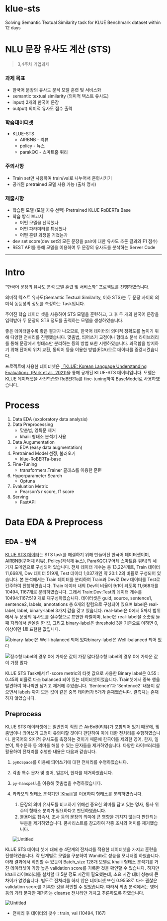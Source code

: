 # klue-sts
Solving Semantic Textual Similarity task for KLUE Benchmark dataset within 12 days

# NLU 문장 유사도 계산 (STS)

> 3,4주차 기업과제

### 과제 목표

- 한국어 문장의 유사도 분석 모델 훈련 및 서비스화
- semantic textual similarity (의미적 텍스트 유사도)
- input) 2개의 한국어 문장
- output) 의미적 유사도 점수 출력

### 학습데이터셋

- KLUE-STS
    - AIRBNB - 리뷰
    - policy - 뉴스
    - parakQC - 스마트홈 쿼리

### 주의사항

- Train set만 사용하여 train/val로 나누어서 훈련시키기
- 공개된 pretrained 모델 사용 가능 (출처 명시)

### 제출사항

- 학습된 모델 (모델 자유 선택)
    Pretrained KLUE RoBERTa Base
- 학습 방식 보고서
    - 어떤 모델을 선택했나
    - 어떤 파라미터를 튜닝했나
    - 어떤 훈련 과정을 거쳤는가
- dev set score(dev set의 모든 문장을 pair에 대한 유사도 추론 결과와 F1 점수)
- REST API를 통해 모델을 이용하여 두 문장의 유사도를 분석하는 Server Code
---

# Intro

“한국어 문장의 유사도 분석 모델 훈련 및 서비스화” 프로젝트를 진행하였습니다. 

의미적 텍스트 유사도(Semantic Textual Similarity, 이하 STS)는 두 문장 사이의 의미적 동등성의 정도를 측정하는 Task입니다. 

주어진 학습 데이터 셋을 사용하여 STS 모델을 훈련하고, 그 후 두 개의 한국어 문장을 입력받아 두 문장의 STS 정도를 출력하는 모델을 생성하였습니다. 

좋은 데이터일수록 좋은 결과가 나오므로, 한국어 데이터의 의미적 정확도를 높이기 위해 다양한 전처리를 진행했습니다. 맞춤법, 띄어쓰기 교정이나 형태소 분석 라이브러리를 통해 문장에서 형태소만 분리하는 등의 방법 또한 시행하였습니다. 과적합을 방지하기 위해 단어의 위치 교환, 동의어 등을 이용한 방법(EDA)으로 데이터를 증강시켰습니다. 

프로젝트에 사용한 데이터셋은 [「KLUE: Korean Language Understanding Evaluation」(Park et al., 2021)](https://arxiv.org/pdf/2105.09680.pdf)을  통해 공개된 KLUE-STS 데이터입니다. 모델은 KLUE 데이터셋을 사전학습한 RoBERTa를 fine-tuning하여 BaseModel로 사용하였습니다. 

# Process

1. Data EDA (exploratory data analysis)
2. Data Preprocessing
    - 맞춤법, 영특문 제거
    - khaiii 형태소 분석기 사용
3. Data Augumentation
    - EDA (easy data augmentation)
4. Pretrained Model 선정, 불러오기
    - klue-RoBERTa-base
5. Fine-Tuning
    - transformers.Trainer 클래스를 이용한 훈련
6. Hyperparameter Search
    - Optuna
7. Evaluation Metric
    - Pearson’s r score, f1 score
8. Serving
    - FastAPI

# Data EDA & Preprocess
## EDA - 탐색

  [KLUE STS 데이터](https://klue-benchmark.com/tasks/67/data/description)는 STS task를 해결하기 위해 만들어진 한국어 데이터셋이며, AIRBNB(구어체 리뷰), Policy(격식체 뉴스), ParaKQC(구어체 스마트홈 쿼리)의 세 가지 도메인으로 구성되어 있습니다. 전체 데이터 개수는 총 13,224개로, Train 데이터 11,668개, Dev 데이터 519개, Test 데이터 1,037개인 약 20:1:2의 비율로 구성되어 있습니다.  본 분석에서는 Train 데이터를 분리하여 Train과 Dev로 Dev 데이터를 Test로 간주하여 진행하였습니다. Train 데이터 내의 Dev의 비율이 9:1이 되도록 11,668개를 10494, 1167개로 분리하였습니다. 그래서 Train:Dev:Test의 데이터 개수를 10494:1167:519 개로 재구성하였습니다. 데이터셋은 guid, source, sentence1, sentence2, labels, annotations 총 6개의 칼럼으로 구성되어 있으며 label은 real-label, label, binary-label 3가지 값을 갖고 있습니다. real-label은 0에서 5까지 범위에서 두 문장의 유사도를 실수형으로 표현한 라벨이며, label은 real-label을 소숫점 둘째 자리에서 반올림 한 값, 그리고 binary-label은 threshold 3을 기준으로 이하면 0, 이상이면 1로 표현한 값입니다. 

![binary-label은 Well-balanced 되어 있다](https://s3.us-west-2.amazonaws.com/secure.notion-static.com/f5c3a29c-c231-439f-a44d-a5b65ef826a0/Untitled.png?X-Amz-Algorithm=AWS4-HMAC-SHA256&X-Amz-Content-Sha256=UNSIGNED-PAYLOAD&X-Amz-Credential=AKIAT73L2G45EIPT3X45%2F20220417%2Fus-west-2%2Fs3%2Faws4_request&X-Amz-Date=20220417T105850Z&X-Amz-Expires=86400&X-Amz-Signature=d1855297d40a4d26a17dc70f7dc86eb975287770dfdbb60826aadb51f17bbcc4&X-Amz-SignedHeaders=host&response-content-disposition=filename%20%3D%22Untitled.png%22&x-id=GetObject)binary-label은 Well-balanced 되어 있다

![정수형 label의 경우 0에 가까운 값이 가장 많다](https://s3.us-west-2.amazonaws.com/secure.notion-static.com/d8f47ef5-b098-42ec-8880-e8adc47d6a55/Untitled.png?X-Amz-Algorithm=AWS4-HMAC-SHA256&X-Amz-Content-Sha256=UNSIGNED-PAYLOAD&X-Amz-Credential=AKIAT73L2G45EIPT3X45%2F20220417%2Fus-west-2%2Fs3%2Faws4_request&X-Amz-Date=20220417T105923Z&X-Amz-Expires=86400&X-Amz-Signature=6002ac86ce6c2499ebfec44c2b61de1ea22f5fc7dedc10da4e935059d1fcf2e7&X-Amz-SignedHeaders=host&response-content-disposition=filename%20%3D%22Untitled.png%22&x-id=GetObject)정수형 label의 경우 0에 가까운 값이 가장 많다

   KLUE STS Task에서 f1-score metric의 타겟 값으로 사용한 Binary label은 0.55 : 0.45의 비율로 다소 balanced 되어 있는 데이터셋이었습니다. Train셋에서 중복 행을 발견하여 하나씩만 남기고 제거해 주었습니다. ‘Sentence1’과 ‘Sentence2’ 내용이 같으면서 labels 까지 모든 값이  같은 중복 데이터가 5개가 존재했습니다. 결측치는 존재하지 않았습니다. 

## Preprocess

 KLUE STS 데이터셋에는 일반인이 직접 쓴 AirBnB(리뷰)가 포함되어 있기 때문에, 맞춤법이나 띄어쓰기 교정이 유의미할 것이다 판단하여 이에 대한 전처리를 수행하였습니다. 한국어의 의미적 유사도를 측정하는 것이기 때문에 한국어를 제외한 영어, 한자, 일본어, 특수문자 등 의미를 해칠 수 있는 문자들을 제거하였습니다. 다양한 라이브러리를 활용하여 전처리를 수행한 내용은 다음과 같습니다.

1. `pyKoSpace`를 이용해 띄어쓰기에 대한 전처리를 수행하였습니다.
2. 각종 특수 문자 및 영어, 일본어, 한자를 제거하였습니다.
3. `py-hanspell`을 이용해 맞춤법을 수정하였습니다.
4. 카카오의 형태소 분석기인 [‘Khaiii’](https://brunch.co.kr/@kakao-it/308)를 이용하여 형태소를 분리하였습니다.
    1. 문장의 의미 유사도를 비교하기 위해선 중요한 의미를 담고 있는 명사, 동사 위주의 형태소 분리가 필요하다고 판단하였습니다. 
    2. 불용어로 접속사, 조사 등의 문장의 의미에 큰 영향을 끼치지 않는다 판단되는 부분을 제거하였습니다. 품사리스트를 참고하여 각종 조사와 어미를 제거했습니다. 
    
    ![Untitled](https://s3.us-west-2.amazonaws.com/secure.notion-static.com/5f498444-a24e-4699-b9f0-63f80d5640c2/Untitled.png?X-Amz-Algorithm=AWS4-HMAC-SHA256&X-Amz-Content-Sha256=UNSIGNED-PAYLOAD&X-Amz-Credential=AKIAT73L2G45EIPT3X45%2F20220417%2Fus-west-2%2Fs3%2Faws4_request&X-Amz-Date=20220417T110025Z&X-Amz-Expires=86400&X-Amz-Signature=5ab573239bc0826c6f563fb0819bcd0b573ad15542e8be8861ef9bde193246da&X-Amz-SignedHeaders=host&response-content-disposition=filename%20%3D%22Untitled.png%22&x-id=GetObject)

KLUE STS 데이터 셋에 대해 총 4단계의 전처리를 적용한 데이터셋을 가지고 훈련을 진행하였습니다. 각 단계별로 모델을 구분하여 Wandb로 성능을 모니터링 하였습니다. 아래 결과에서 확인할 수 있듯이 Batch_size 128개 모델로 khaiii 형태소 분석기를 거친 데이터셋이 가장 높은 validation score를 기록한 것을 확인할 수 있습니다. 하지만 khaiii 라이브러리를 설치할 때 5분 정도 시간이 필요했는데, 소요 시간 대비 성능에 큰 차이가 없었습니다. 별도로 전처리를 하지 않은 데이터셋 또한 0.9558로 다소 괜찮은 validation score를 기록한 것을 확인할 수 있었습니다. 따라서 최종 분석에서는 영어 등의 기타 문자만 제거하는 cleanse 전처리만 거치고 추론하도록 하였습니다.

![Untitled](https://s3.us-west-2.amazonaws.com/secure.notion-static.com/95c9cb62-8d40-495d-80a8-7c5cc69abcd4/Untitled.png?X-Amz-Algorithm=AWS4-HMAC-SHA256&X-Amz-Content-Sha256=UNSIGNED-PAYLOAD&X-Amz-Credential=AKIAT73L2G45EIPT3X45%2F20220417%2Fus-west-2%2Fs3%2Faws4_request&X-Amz-Date=20220417T105823Z&X-Amz-Expires=86400&X-Amz-Signature=d63eddeef49b131550d3e25e909ac4c94941bd86c09a94a4a5e727d84187326e&X-Amz-SignedHeaders=host&response-content-disposition=filename%20%3D%22Untitled.png%22&x-id=GetObject)

- 전처리 후 데이터의 갯수 : train, val (10494, 1167)
